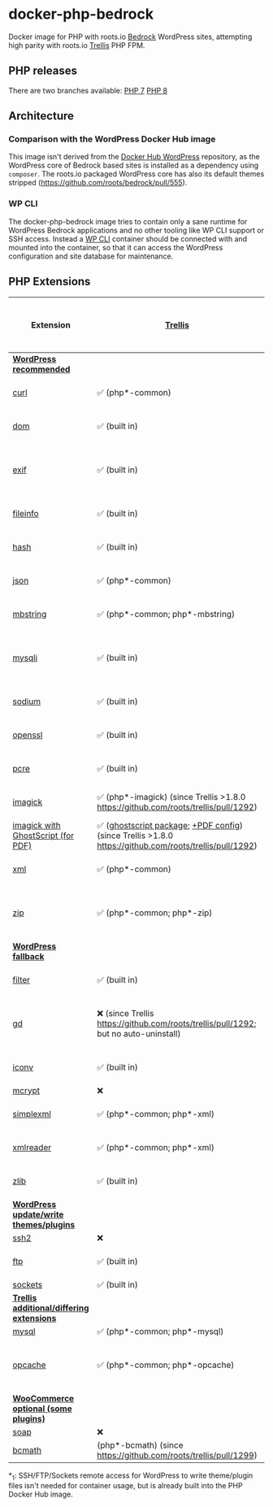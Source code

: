 # docker-php-bedrock
Docker image for PHP with roots.io [Bedrock](https://github.com/roots/bedrock) WordPress sites, attempting high parity with roots.io [Trellis](https://github.com/roots/trellis) PHP FPM.

## PHP releases
There are two branches available:
[PHP 7](https://github.com/strarsis/docker-php-bedrock/tree/php7)
[PHP 8](https://github.com/strarsis/docker-php-bedrock/tree/php8)

## Architecture

### Comparison with the WordPress Docker Hub image
This image isn't derived from the [Docker Hub WordPress](https://hub.docker.com/_/wordpress) repository, as the WordPress core of Bedrock based sites is installed as a dependency using `composer`. The roots.io packaged WordPress core has also its default themes stripped (https://github.com/roots/bedrock/pull/555).

### WP CLI
The docker-php-bedrock image tries to contain only a sane runtime for WordPress Bedrock applications and no other tooling like WP CLI support or SSH access.
Instead a [WP CLI](https://hub.docker.com/_/wordpress?tab=tags&page=1&ordering=last_updated&name=cli) container should be connected with and mounted into the container, so that it can access the WordPress configuration and site database for maintenance.

## PHP Extensions

| Extension                                                                                                                                                                                  | [Trellis](https://github.com/roots/trellis) | [Docker PHP 7 FPM](https://hub.docker.com/_/php) | [Docker PHP 8 FPM](https://hub.docker.com/_/php) |  docker-php-bedrock (PHP 7 FPM)    |  docker-php-bedrock (PHP 8 FPM)    |
|--------------------------------------------------------------------------------------------------------------------------------------------------------------------------------------------|---------------------------------------------|--------------------------------------------------|--------------------------------------------------|----------------------------|----------------------------|
| [**WordPress recommended**](https://make.wordpress.org/hosting/handbook/handbook/server-environment/#php-extensions)                                                                       |                                             |                                                  |                                                  |                            |                            |
| [curl](https://www.php.net/manual/book.curl.php)                                                                                                                                           | ✅ (php*-common)                             | ✅ (built in)                                     | ✅ (built in)                                     | ✅ (built in)               | ✅ (built in)               |
| [dom](https://www.php.net/manual/book.dom.php)                                                                                                                                             | ✅ (built in)                                | ✅ (built in)                                     | ✅ (built in)                                     | ✅ (built in)               | ✅ (built in)               |
| [exif](https://www.php.net/manual/book.exif.php)                                                                                                                                           | ✅ (built in)                                | ❌                                                | ❌                                                | ✅ (docker-php-ext-install) | ✅ (docker-php-ext-install) |
| [fileinfo](https://www.php.net/manual/book.fileinfo.php)                                                                                                                                   | ✅ (built in)                                | ✅ (built in)                                     | ✅ (built in)                                     | ✅ (built in)               | ✅ (built in)               |
| [hash](https://www.php.net/manual/book.hash.php)                                                                                                                                           | ✅ (built in)                                | ✅ (built in)                                     | ✅ (built in)                                     | ✅ (built in)               | ✅ (built in)               |
| [json](https://www.php.net/manual/book.json.php)                                                                                                                                           | ✅ (php*-common)                             | ✅ (built in)                                     | ✅ (built in)                                     | ✅ (built in)               | ✅ (built in)               |
| [mbstring](https://www.php.net/manual/book.mbstring.php)                                                                                                                                   | ✅ (php*-common; php*-mbstring)              | ✅ (built in)                                     | ✅ (built in)                                     | ✅ (built in)               | ✅ (built in)               |
| [mysqli](https://www.php.net/manual/book.mysqli.php)                                                                                                                                       | ✅ (built in)                                | ❌                                                | ❌                                                | ✅ (docker-php-ext-install) | ✅ (docker-php-ext-install) |
| [sodium](https://www.php.net/manual/book.sodium.php)                                                                                                                                       | ✅ (built in)                                | ✅ (built in)                                     | ✅ (built in)                                     | ✅ (built in)               | ✅ (built in)               |
| [openssl](https://www.php.net/manual/book.openssl.php)                                                                                                                                     | ✅ (built in)                                | ✅ (built in)                                     | ✅ (built in)                                     | ✅ (built in)               | ✅ (built in)               |
| [pcre](https://www.php.net/manual/book.pcre.php)                                                                                                                                           | ✅ (built in)                                | ✅ (built in)                                     | ✅ (built in)                                     | ✅ (built in)               | ✅ (built in)               |
| [imagick](https://www.php.net/manual/book.imagick.php)                                                                                                                                     | ✅ (php*-imagick) (since Trellis >1.8.0 https://github.com/roots/trellis/pull/1292) | ❌                                                | ❌                                                | ✅ (pecl)                   | ✅ (workaround (pecl))      |
| [imagick with GhostScript (for PDF)](https://www.php.net/manual/en/imagick.requirements.php#imagick.requirements.nix)                                                                      | ✅ ([ghostscript package](https://github.com/roots/trellis/blob/6bab80b988adaa81e71b4e4a67c55feead1715f0/roles/common/defaults/main.yml#L27); [+PDF config](https://github.com/roots/trellis/blob/6bab80b988adaa81e71b4e4a67c55feead1715f0/roles/php/tasks/main.yml#L50-L56)) (since Trellis >1.8.0 https://github.com/roots/trellis/pull/1292) | ❌                                                | ❌                                                | ✅ (pecl)                   | ✅ (workaround (pecl))      |
| [xml](https://www.php.net/manual/book.xml.php)                                                                                                                                             | ✅ (php*-common)                             | ✅ (built in)                                     | ✅ (built in)                                     | ✅ (built in)               | ✅ (built in)               |
| [zip](https://www.php.net/manual/book.zip.php)                                                                                                                                             | ✅ (php*-common; php*-zip)                   | ❌                                                | ❌                                                | ✅ (docker-php-ext-install) | ✅ (docker-php-ext-install) |
| [**WordPress fallback**](https://make.wordpress.org/hosting/handbook/handbook/server-environment/#php-extensions:~:text=modules%20WordPress%20may%20use)                                   |                                             |                                                  |                                                  |                            |                            |
| [filter](https://www.php.net/manual/book.filter.php)                                                                                                                                       | ✅ (built in)                                | ✅ (built in)                                     | ✅ (built in)                                     | ✅ (built in)               | ✅ (built in)               |
| [gd](https://www.php.net/manual/book.image.php)                                                                                                                                            | ❌ (since Trellis https://github.com/roots/trellis/pull/1292; but no auto-uninstall) | ❌                                                | ❌                                                | ✅ (docker-php-ext-install) | ✅ (docker-php-ext-install) |
| [iconv](https://www.php.net/manual/book.iconv.php)                                                                                                                                         | ✅ (built in)                                | ✅ (built in)                                     | ✅ (built in)                                     | ✅ (built in)               | ✅ (built in)               |
| [mcrypt](https://www.php.net/manual/book.mcrypt.php)                                                                                                                                       | ❌                                           | ❌                                                | ❌                                                | ✅ (pecl)                   | ✅ (pecl)                   |
| [simplexml](https://www.php.net/manual/book.simplexml.php)                                                                                                                                 | ✅ (php*-common; php*-xml)                   | ✅ (built in)                                     | ✅ (built in)                                     | ✅ (built in)               | ✅ (built in)               |
| [xmlreader](https://www.php.net/manual/book.xmlreader.php)                                                                                                                                 | ✅ (php*-common; php*-xml)                   | ✅ (built in)                                     | ✅ (built in)                                     | ✅ (built in)               | ✅ (built in)               |
| [zlib](https://www.php.net/manual/book.zlib.php)                                                                                                                                           | ✅ (built in)                                | ✅ (built in)                                     | ✅ (built in)                                     | ✅ (built in)               | ✅ (built in)               |
| [**WordPress update/write themes/plugins**](https://make.wordpress.org/hosting/handbook/handbook/server-environment/#php-extensions:~:text=extensions%20are%20used%20for%20file%20changes) |                                             |                                                  |                                                  |                            |                            |
| [ssh2](https://www.php.net/manual/book.ssh2.php)                                                                                                                                           | ❌                                           | ❌                                                | ❌                                                | ❌                          | ❌                          |
| [ftp](https://www.php.net/manual/book.ftp.php)                                                                                                                                             | ✅ (built in)                                | ✅ (built in)                                     | ✅ (built in)                                     | ✅ (built in)*<sub>1</sub>  | ✅ (built in)*<sub>1</sub>  |
| [sockets](https://www.php.net/manual/book.sockets.php)                                                                                                                                     | ✅ (built in)                                | ❌                                                | ❌                                                | ❌                          | ❌                          |
| [**Trellis additional/differing extensions**](https://github.com/roots/trellis/blob/68e313ffc1a2c34badfcc22cda6a5aaba11ec2f9/roles/php/defaults/main.yml#L4)                               |                                             |                                                  |                                                  |                            |                            |
| [mysql](https://www.php.net/manual/book.mysql.php)                                                                                                                                         | ✅ (php*-common; php*-mysql)                 | ❌                                                | ❌                                                | ❌                          | ❌                          |
| [opcache](https://www.php.net/manual/book.opcache.php)                                                                                                                                     | ✅ (php*-common; php*-opcache)               | ❌                                                | ❌                                                | ✅ (docker-php-ext-install) | ✅ (docker-php-ext-install) |
| [**WooCommerce optional (some plugins)**](https://docs.woocommerce.com/document/server-requirements/#section-2)                                                                            |                                              |                                                  |                                                  |                            |                            |
| [soap](https://www.php.net/manual/book.soap.php)                                                                                                                                           | ❌                                           | ❌                                                | ❌                                                | ❌ | ❌ |
| [bcmath](https://www.php.net/manual/book.bc.php)                                                                                                                                           | (php*-bcmath) (since https://github.com/roots/trellis/pull/1299)  | ❌                                                | ❌                                                | ❌ | ❌ |


*<sub>1</sub>: SSH/FTP/Sockets remote access for WordPress to write theme/plugin files isn't needed for container usage, but is already built into the PHP Docker Hub image.

